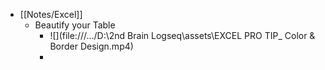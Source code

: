 - [[Notes/Excel]]
	- Beautify your Table
		- ![](file:///…/D:\2nd Brain Logseq\assets\EXCEL PRO TIP_ Color & Border Design.mp4)
		-